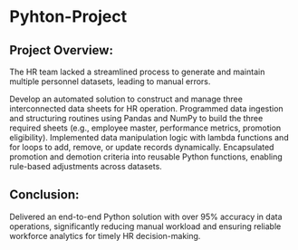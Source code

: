 # Pyhton-Project

Project Overview:
---------------------------------------------------------
The HR team lacked a streamlined process to generate and maintain multiple personnel datasets, leading to manual errors. 

Develop an automated solution to construct and manage three interconnected data sheets for HR operation. 
Programmed data ingestion and structuring routines using Pandas and NumPy to build the three required sheets (e.g., employee master, performance metrics, promotion eligibility). Implemented data manipulation logic with lambda functions and for loops to add, remove, or update records dynamically. Encapsulated promotion and demotion criteria into reusable Python functions, enabling rule-based adjustments across datasets. 


Conclusion:
-----------------------------------------------
Delivered an end-to-end Python solution with over 95% accuracy in data operations, significantly reducing manual workload and ensuring reliable workforce analytics for timely HR decision-making.

